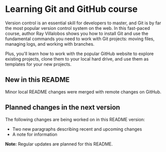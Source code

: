 # Learning Git and GitHub course

Version control is an essential skill for developers to master, and Git is by far the most popular version control system on the web. In this fast-paced course, author Ray Villalobos shows you how to install Git and use the fundamental commands you need to work with Git projects: moving files, managing logs, and working with branches.

Plus, you'll learn how to work with the popular GitHub website to explore existing projects, clone them to your local hard drive, and use them as templates for your new projects.

## New in this README

Minor local README changes were merged with remote changes on GitHub.

## Planned changes in the next version

The following changes are being worked on in this README version:
* Two new paragraphs describing recent and upcoming changes
* A note for information

**Note:** Regular updates are planned for this README.
